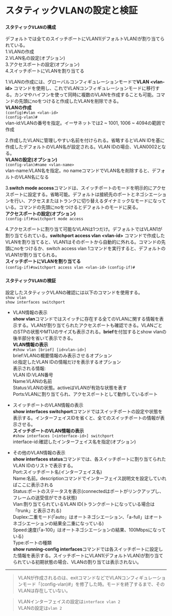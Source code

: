 # スタティックVLANの設定と検証

### `スタティックVLANの構成`
デフォルトでは全てのスイッチポートにVLAN1(デフォルトVLAN)が割り当てられている。  
1.VLANの作成  
2.VLAN名の設定(オプション)  
3.アクセスポートの設定(オプション)  
4.スイッチポートにVLANを割り当てる

1.VLANの作成には、グローバルコンフィギュレーションモードで**VLAN \<vlan-id>** コマンドを使用し、これでVLANコンフィギュレーションモードに移行する。カンマやハイフンを使って同時に複数のVLANを作成することも可能。コマンドの先頭にnoをつけると作成したVLANを削除できる。  
**VLANの作成**  
`(config)#vlan <vlan-id>`  
`(config-vlan)#`  
vlan-id:VLANの番号を指定。イーサネットでは2 ~ 1001, 1006 ~ 4094の範囲で作成

2.作成したVLANに管理しやすい名前を付けられる。省略するとVLAN IDを基に作成したデフォルトのVLAN名が設定される。VLAN IDの場合、VLAN0002となる。  
**VLANの設定(オプション)**  
`(config-vlan)#name <vlan-name>`  
vlan-name:VLAN名を指定。no nameコマンドでVLAN名を削除すると、デフォルトのVLAN名になる

3.**switch mode access**コマンドは、スイッチポートのモードを明示的にアクセスポートに設定する。省略可能。デフォルトは接続先のポートとネゴシエーションを行い、アクセスまたはトランクに切り替えるダイナミックなモードになっている。コマンドの先頭にnoをつけるとデフォルトのモードに戻る。  
**アクセスポートの設定(オプション)**  
`(config-if)#switchport mode access`

4.アクセスポートに割り当て可能なVLANは1つだけ。デフォルトではVLAN1が割り当てられている。**switchport access vlan \<vlan-id>** コマンドで作成したVLANを割り当てると、VLAN1はそのポートから自動的に外れる。コマンドの先頭にnoをつけるか、switch access vlan 1コマンドを実行すると、デフォルトのVLAN1が割り当てられる。  
**スイッチポートにVLANを割り当てる**  
`(config-if)#switchport access vlan <vlan-id>`
`(config-if)#`

### `スタティックVLANの検証`
設定したスタティックVLANの確認には以下のコマンドを使用する。  
`show vlan`  
`show interfaces switchport`

- VLAN情報の表示  
**show vlan**コマンドではスイッチに存在する全てのVLANに関する情報を表示する。VLANが割り当てられたアクセスポートも確認できる。VLANごとのSTPの状態やMTUのサイズも表示される。**brief**を付加するとshow vlanの後半部分を省いて表示できる。  
**VLAN情報の表示**  
`#show vlan [brief] [id<vlan-id>]`  
brief:VLANの概要情報のみ表示させるオプション  
id:指定したVLAN IDの情報だけを表示するオプション  
表示される情報:  
VLAN ID:VLAN番号  
Name:VLANの名前  
Status:VLANの状態。activeはVLANが有効な状態を表す  
Ports:VLANに割り当てられ、アクセスポートとして動作しているポート

- スイッチポートのVLAN情報の表示  
**show interfaces switchport**コマンドではスイッチポートの設定や状態を表示する。インターフェイスIDを省くと、全てのスイッチポートの情報が表示させる。  
**スイッチポートのVLAN情報の表示**  
`#show interfaces [<interface-id>] switchport`  
interface-id:確認したインターフェイス名を指定(オプション)

- その他のVLAN情報の表示  
**show interfaces status**コマンドでは、各スイッチポートに割り当てられたVLAN IDのリストで表示する。  
Port:スイッチポート名(インターフェイス名)  
Name:名前。descriptionコマンドでインターフェイス説明文を設定していればここに表示される  
Status:ポートのステータスを表示(connectedはポートがリンクアップし、フレームの送受信ができる状態)  
Vlan:割り当てられているVLAN ID(トランクポートになっている場合は「trunk」と表示される)  
Duplex:二重モード(「auto」はオートネゴシエーション、「a-full」はオートネゴシエーションの結果全二重になっている)  
Speed:速度(「a-100」はオートネゴシエーションの結果、100Mbpsになっている)  
Type:ポートの種類  
**show running-config interfaces**コマンドでは各スイッチポートに設定した情報を表示する。スイッチポートにVLAN1(デフォルトVLAN)が割り当てられている初期状態の場合、VLANの割り当ては表示されない。

---
> VLANが作成されるのは、exitコマンドなどでVLANコンフィギュレーションモード「(config-vlan)#」を修了した時。モードを終了するまで、そのVLANは存在していない。

> VLANインターフェイスの設定は`interface vlan 2`  
> VLANの設定は`vlan 2`
